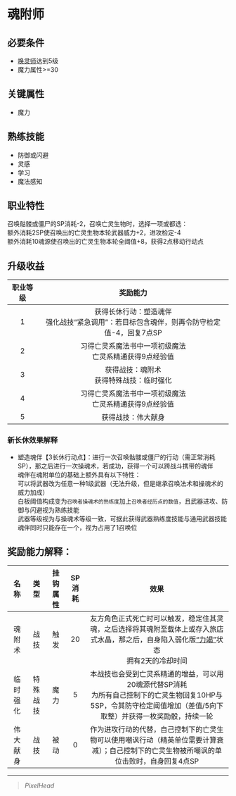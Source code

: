 # 魂附师

## 必要条件

* <a href="../summonLich" target="_blank">唤灵师</a>达到5级
* 魔力属性>=30

## 关键属性

* 魔力

## 熟练技能

* 防御或闪避
* 灵感
* 学习
* 魔法感知
  
## 职业特性

召唤骷髅或僵尸的SP消耗-2，召唤亡灵生物时，选择一项或都选：<br>
额外消耗2SP使召唤出的亡灵生物本轮武器威力+2，进攻检定-4<br>
额外消耗10魂源使召唤出的亡灵生物本轮全阈值+8，获得2点移动行动点

## 升级收益

职业等级|奖励能力
:--:|:--:
1|获得长休行动：塑造魂伴<br>强化战技“紧急调用”：若目标包含魂伴，则再令防守检定值-4，回复7点SP
2|习得亡灵系魔法书中一项初级魔法<br>亡灵系精通获得9点经验值
3|获得战技：魂附术<br>获得特殊战技：临时强化
4|习得亡灵系魔法书中一项初级魔法<br>亡灵系精通获得9点经验值
5|获得战技：伟大献身

### 新长休效果解释

* 塑造魂伴【3长休行动点】：进行一次召唤骷髅或僵尸的行动（需正常消耗SP），那之后进行一次操魂术，若成功，获得一个可以跨战斗携带的魂伴<br>魂伴在魂附单位的基础上额外具有以下特性：<br>可以将武器改为任意一种1级武器（无法升级，但是继承召唤法术和操魂术的威力加成）<br>白板阈值构成变为`召唤者操魂术的熟练度`加上`召唤者经历点的数值`，且武器进攻、防御与闪避视为熟练技能<br>武器等级视为与操魂术等级一致，可据此获得武器熟练度技能与通用武器技能<br>魂伴同时只能存在一个，视为占用了1召唤位

## 奖励能力解释：

名称|类型|挂钩属性|SP消耗|效果
:--:|:--:|:--:|:--:|:--:
魂附术|战技|触发|20|友方角色正式死亡时可以触发，稳定住其灵魂，之后选择将其魂附至载体上或存入旅店式水晶，那之后，自身陷入弱化版<a href="../../../../status/normal/#力竭" target="_blank">“力竭”</a>状态<br>拥有2天的冷却时间
临时强化|特殊战技|魔力|5|本战技也会受到亡灵系精通的增益，可以用20魂源代替SP消耗<br>为所有自己控制下的亡灵生物回复10HP与5SP，令其防守检定阈值增加（差值/5向下取整）并获得一枚奖励骰，持续一轮
伟大献身|战技|被动|0|作为进攻行动的代替，自己控制下的亡灵生物可以使用嘲讽行动（精英单位需要计算衰减）；自己控制下的亡灵生物被所嘲讽的单位击败时，自身回复4点SP

---

> *PixelHead*
